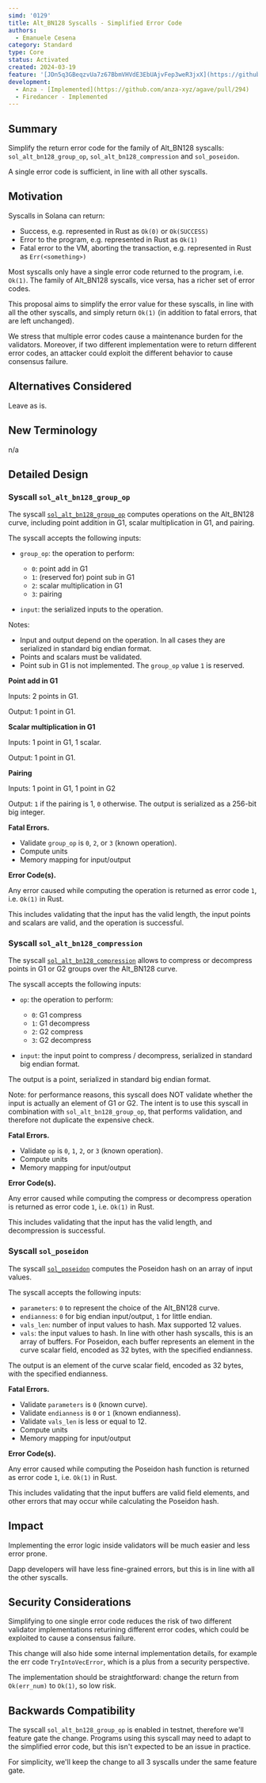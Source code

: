 ```yaml
---
simd: '0129'
title: Alt_BN128 Syscalls - Simplified Error Code
authors:
  - Emanuele Cesena
category: Standard
type: Core
status: Activated
created: 2024-03-19
feature: '[JDn5q3GBeqzvUa7z67BbmVHVdE3EbUAjvFep3weR3jxX](https://github.com/anza-xyz/agave/issues/320)'
development:
  - Anza - [Implemented](https://github.com/anza-xyz/agave/pull/294)
  - Firedancer - Implemented
---
```


## Summary

Simplify the return error code for the family of Alt_BN128 syscalls: 
`sol_alt_bn128_group_op`, `sol_alt_bn128_compression` and `sol_poseidon`.

A single error code is sufficient, in line with all other syscalls.

## Motivation

Syscalls in Solana can return:

- Success, e.g. represented in Rust as `Ok(0)` or `Ok(SUCCESS)`
- Error to the program, e.g. represented in Rust as `Ok(1)`
- Fatal error to the VM, aborting the transaction, e.g. represented in Rust
  as `Err(<something>)`

Most syscalls only have a single error code returned to the program, i.e. `Ok(1)`.
The family of Alt_BN128 syscalls, vice versa, has a richer set of error codes.

This proposal aims to simplify the error value for these syscalls, in line with
all the other syscalls, and simply return `Ok(1)` (in addition to fatal errors,
that are left unchanged).

We stress that multiple error codes cause a maintenance burden for the validators.
Moreover, if two different implementation were to return different error codes,
an attacker could exploit the different behavior to cause consensus failure.

## Alternatives Considered

Leave as is.

## New Terminology

n/a

## Detailed Design

### Syscall `sol_alt_bn128_group_op`

The syscall [`sol_alt_bn128_group_op`](https://github.com/solana-labs/solana/pull/27961)
computes operations on the Alt_BN128 curve, including point addition
in G1, scalar multiplication in G1, and pairing.

The syscall accepts the following inputs:

- `group_op`: the operation to perform:

  - `0`: point add in G1
  - `1`: (reserved for) point sub in G1
  - `2`: scalar multiplication in G1
  - `3`: pairing

- `input`: the serialized inputs to the operation.

Notes:

- Input and output depend on the operation. In all cases they are serialized
  in standard big endian format.
- Points and scalars must be validated.
- Point sub in G1 is not implemented. The `group_op` value `1` is reserved.

**Point add in G1**

Inputs: 2 points in G1.

Output: 1 point in G1.

**Scalar multiplication in G1**

Inputs: 1 point in G1, 1 scalar.

Output: 1 point in G1.

**Pairing**

Inputs: 1 point in G1, 1 point in G2

Output: `1` if the pairing is 1, `0` otherwise.
The output is serialized as a 256-bit big integer.

**Fatal Errors.**

- Validate `group_op` is `0`, `2`, or `3` (known operation).
- Compute units
- Memory mapping for input/output

**Error Code(s).**

Any error caused while computing the operation
is returned as error code `1`, i.e. `Ok(1)` in Rust.

This includes validating that the input has the valid length,
the input points and scalars are valid, and the operation is successful.


### Syscall `sol_alt_bn128_compression`

The syscall [`sol_alt_bn128_compression`](https://github.com/solana-labs/solana/pull/32870)
allows to compress or decompress points in G1 or G2 groups over the Alt_BN128
curve.

The syscall accepts the following inputs:

- `op`: the operation to perform:

  - `0`: G1 compress
  - `1`: G1 decompress
  - `2`: G2 compress
  - `3`: G2 decompress

- `input`: the input point to compress / decompress, serialized in standard
  big endian format.

The output is a point, serialized in standard big endian format.

Note: for performance reasons, this syscall does NOT validate whether the
input is actually an element of G1 or G2.
The intent is to use this syscall in combination with `sol_alt_bn128_group_op`,
that performs validation, and therefore not duplicate the expensive check.

**Fatal Errors.**

- Validate `op` is `0`, `1`, `2`, or `3` (known operation).
- Compute units
- Memory mapping for input/output

**Error Code(s).**

Any error caused while computing the compress or decompress operation
is returned as error code `1`, i.e. `Ok(1)` in Rust.

This includes validating that the input has the valid length,
and decompression is successful.

### Syscall `sol_poseidon`

The syscall [`sol_poseidon`](https://github.com/solana-labs/solana/pull/32680)
computes the Poseidon hash on an array of input values.

The syscall accepts the following inputs:

- `parameters`: `0` to represent the choice of the Alt_BN128 curve.
- `endianness`: `0` for big endian input/output, `1` for little endian.
- `vals_len`: number of input values to hash. Max supported 12 values.
- `vals`: the input values to hash. In line with other hash syscalls,
  this is an array of buffers. For Poseidon, each buffer represents an element
  in the curve scalar field, encoded as 32 bytes, with the specified
  endianness.

The output is an element of the curve scalar field, encoded as 32 bytes,
with the specified endianness.

**Fatal Errors.**

- Validate `parameters` is `0` (known curve).
- Validate `endianness` is `0` or `1` (known endianness).
- Validate `vals_len` is less or equal to 12.
- Compute units
- Memory mapping for input/output

**Error Code(s).**

Any error caused while computing the Poseidon hash function is returned
as error code `1`, i.e. `Ok(1)` in Rust.

This includes validating that the input buffers are valid field elements,
and other errors that may occur while calculating the Poseidon hash.

## Impact

Implementing the error logic inside validators will be much easier and less
error prone.

Dapp developers will have less fine-grained errors, but this is in line with all
the other syscalls.

## Security Considerations

Simplifying to one single error code reduces the risk of two different validator
implementations returining different error codes, which could be exploited
to cause a consensus failure.

This change will also hide some internal implementation details, for example
the err code `TryIntoVecError`, which is a plus from a security perspective.

The implementation should be straightforward: change the return from `Ok(err_num)`
to `Ok(1)`, so low risk.

## Backwards Compatibility

The syscall `sol_alt_bn128_group_op` is enabled in testnet, therefore we'll
feature gate the change. Programs using this syscall may need to adapt to the
simplified error code, but this isn't expected to be an issue in practice.

For simplicity, we'll keep the change to all 3 syscalls under the same
feature gate.
